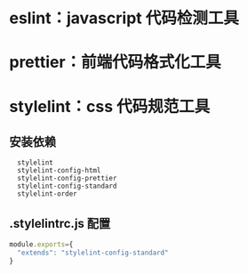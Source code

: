 # eslint：javascript 代码检测工具

# prettier：前端代码格式化工具

# stylelint：css 代码规范工具

## 安装依赖
```
  stylelint
  stylelint-config-html
  stylelint-config-prettier
  stylelint-config-standard
  stylelint-order
```

## .stylelintrc.js 配置
``` javascript
module.exports={
  "extends": "stylelint-config-standard"
}
```
